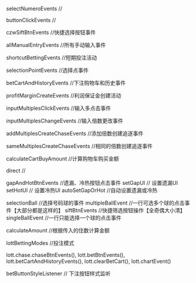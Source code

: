 selectNumeroEvents	//

buttonClickEvents	//

czwSiftBtnEvents	//快捷选择按钮事件

allManualEntryEvents	//所有手动输入事件

shortcutBettingEvents	//短期投注活动

selectionPointEvents	//选择点事件

betCartAndHistoryEvents	//下注购物车和历史事件

profitMarginCreateEvents	//利润保证金创建活动

inputMultiplesClickEvents	//输入多点击事件

inputMultiplesChangeEvents	//输入倍数更改事件

addMultiplesCreateChaseEvents	//添加倍数创建追逐事件

sameMultiplesCreateChaseEvents	//相同的倍数创建追逐事件


calculateCartBuyAmount  //计算购物车购买金额

direct  //

gapAndHotBtnEvents  //遗漏、冷热按钮点击事件
setGapUI    // 设置遗漏UI
setHotUI    // 设置冷热UI
autoSetGapOrHot     //自动设置遗漏或冷热

selectionBall   //选择号码球的事件
multipleBallEvent  //一行可选多个球的点击事件【大部分都是这样的】
siftBtnEvents //快捷筛选按钮操作【全奇偶大小清】
singleBallEvent //一行只能选择一个球的点击事件

calculateAmount	//根据传入的住数计算金额

lottBettingModes	//投注模式


lott.chase.chaseBtnEvents(),
lott.betBtnEvents(),
lott.betCartAndHistoryEvents(),
lott.clearBetCart(),
lott.chartEvent()

betButtonStyleListener	//	下注按钮样式监听